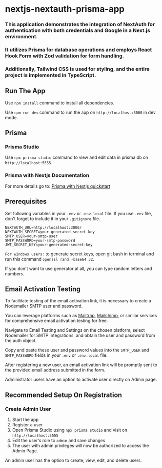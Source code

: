 # nextjs-nextauth-prisma-app

### This application demonstrates the integration of NextAuth for authentication with both credentials and Google in a Next.js environment.

### It utilizes Prisma for database operations and employs React Hook Form with Zod validation for form handling.

### Additionally, Tailwind CSS is used for styling, and the entire project is implemented in TypeScript.

## Run The App

Use `npm install` command to install all dependencies.

Use `npm run dev` command to run the app on `http://localhost:3000` in dev mode.

## Prisma

### Prisma Studio

Use `npx prisma studio` command to view and edit data in prisma db on `http://localhost:5555`.

### Prisma with Nextjs Documentation

For more details go to: [Prisma with Nextjs quickstart](https://www.prisma.io/docs/getting-started/quickstart)

## Prerequisites

Set following variables in your `.env` or `.env.local` file.
If you use `.env` file, don't forget to include it in your `.gitignore` file.

```
NEXTAUTH_URL=http://localhost:3000/
NEXTAUTH_SECRET=your-generated-secret-key
SMTP_USER=your-smtp-user
SMTP_PASSWORD=your-smtp-password
JWT_SECRET_KEY=your-generated-secret-key
```

`For windows users:` to generate secret keys, open git bash in terminal and run this command `openssl rand -base64 32`.

If you don't want to use generator at all, you can type random letters and numbers.

## Email Activation Testing

To facilitate testing of the email activation link, it is necessary to create a Nodemailer SMTP user and password.

You can leverage platforms such as [Mailtrap](https://mailtrap.io/), [Mailchimp](https://mailchimp.com/), or similar services for comprehensive email activation testing for free.

Navigate to Email Testing and Settings on the chosen platform, select Nodemailer for SMTP integrations, and obtain the user and password from the auth object.

Copy and paste these user and password values into the `SMTP_USER` and `SMTP_PASSWORD` fields in your `.env` or `.env.local` file.

After registering a new user, an email activation link will be promptly sent to the provided email address submitted in the form.

Administrator users have an option to activate user directly on Admin page.

## Recommended Setup On Registration

### Create Admin User

1. Start the app
2. Register a user
3. Open Prisma Studio using `npx prisma studio` and visit on `http://localhost:5555`
4. Edit the user's role to `admin` and save changes
5. The user with admin privileges will now be authorized to access the Admin Page.

An admin user has the option to create, view, edit, and delete users.
